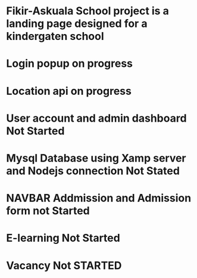 # Fikir-Askuala School project is a landing page designed for a kindergaten school 


# Login popup on progress 
# Location api on progress 
# User account and admin dashboard Not Started
# Mysql Database using Xamp server and Nodejs connection Not Stated 
# NAVBAR Addmission and Admission form  not Started
# E-learning  Not Started
# Vacancy Not STARTED
#  
